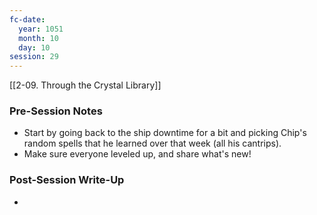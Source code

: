 ```yaml
---
fc-date:
  year: 1051
  month: 10
  day: 10
session: 29
---
```

 [[2-09. Through the Crystal Library]]

### Pre-Session Notes

* Start by going back to the ship downtime for a bit and picking Chip's random spells that he learned over that week (all his cantrips).
* Make sure everyone leveled up, and share what's new!

### Post-Session Write-Up

- 
